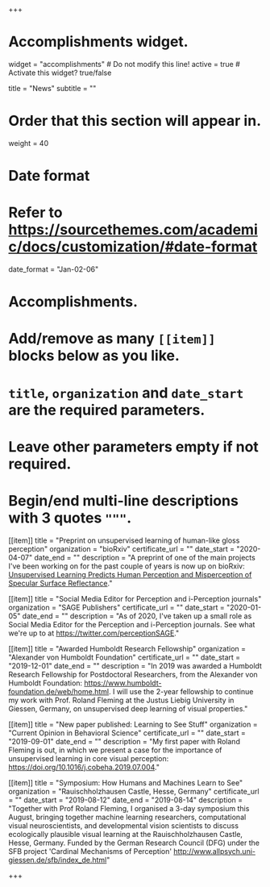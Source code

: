 +++
# Accomplishments widget.
widget = "accomplishments"  # Do not modify this line!
active = true  # Activate this widget? true/false

title = "News"
subtitle = ""

# Order that this section will appear in.
weight = 40

# Date format
#   Refer to https://sourcethemes.com/academic/docs/customization/#date-format
date_format = "Jan-02-06"

# Accomplishments.
#   Add/remove as many `[[item]]` blocks below as you like.
#   `title`, `organization` and `date_start` are the required parameters.
#   Leave other parameters empty if not required.
#   Begin/end multi-line descriptions with 3 quotes `"""`.

[[item]]
  title = "Preprint on unsupervised learning of human-like gloss perception"
  organization = "bioRxiv"
  certificate_url = ""
  date_start = "2020-04-07"
  date_end = ""
  description = "A preprint of one of the main projects I've been working on for the past couple of years is now up on bioRxiv: [Unsupervised Learning Predicts Human Perception and Misperception of Specular Surface Reflectance](https://www.biorxiv.org/content/10.1101/2020.04.07.026120v1)."
  
[[item]]
  title = "Social Media Editor for Perception and i-Perception journals"
  organization = "SAGE Publishers"
  certificate_url = ""
  date_start = "2020-01-05"
  date_end = ""
  description = "As of 2020, I've taken up a small role as Social Media Editor for the Perception and i-Perception journals. See what we're up to at https://twitter.com/perceptionSAGE."
  
[[item]]
  title = "Awarded Humboldt Research Fellowship"
  organization = "Alexander von Humboldt Foundation"
  certificate_url = ""
  date_start = "2019-12-01"
  date_end = ""
  description = "In 2019 was awarded a Humboldt Research Fellowship for Postdoctoral Researchers, from the Alexander von Humboldt Foundation: https://www.humboldt-foundation.de/web/home.html. I will use the 2-year fellowship to continue my work with Prof. Roland Fleming at the Justus Liebig University in Giessen, Germany, on unsupervised deep learning of visual properties."

[[item]]
  title = "New paper published: Learning to See Stuff"
  organization = "Current Opinion in Behavioral Science"
  certificate_url = ""
  date_start = "2019-09-01"
  date_end = ""
  description = "My first paper with Roland Fleming is out, in which we present a case for the importance of unsupervised learning in core visual perception: https://doi.org/10.1016/j.cobeha.2019.07.004."
 
[[item]]
  title = "Symposium: How Humans and Machines Learn to See"
  organization = "Rauischholzhausen Castle, Hesse, Germany"
  certificate_url = ""
  date_start = "2019-08-12"
  date_end = "2019-08-14"
  description = "Together with Prof Roland Fleming, I organised a 3-day symposium this August, bringing together machine learning researchers, computational visual neuroscientists, and developmental vision scientists to discuss ecologically plausible visual learning at the Rauischholzhausen Castle, Hesse, Germany. Funded by the German Research Council (DFG) under the SFB project 'Cardinal Mechanisms of Perception' http://www.allpsych.uni-giessen.de/sfb/index_de.html"

+++
